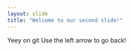 ```yaml
---
layout: slide
title: "Welcome to our second slide!"
---
```

Yeey on git
Use the left arrow to go back!
